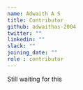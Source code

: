 ```yaml
---
name: Adwaith A S 
title: Contributor
github: adwaithas-2004
twitter: ""
linkedin: ""
slack: ""
joining_date: ""
role : contributor
---
```


Still waiting for this
